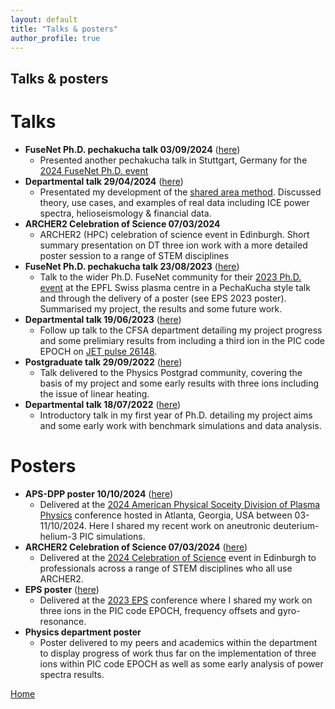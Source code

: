 ```yaml
---
layout: default
title: "Talks & posters"
author_profile: true
---
```


## Talks & posters


Talks
======
- **FuseNet Ph.D. pechakucha talk 03/09/2024** ([here](./assets/data/aneutronic_PechaKucha2024.pdf))
	- Presented another pechakucha talk in Stuttgart, Germany for the [2024 FuseNet Ph.D. event](https://fusenet.eu/event/fusenet-phd-event-2024)
- **Departmental talk 29/04/2024** ([here](./assets/data/shared-area.pdf))
	- Presentated my development of the [shared area method](./assets/data/CFSA-Seminar-190623.pdf). Discussed theory, use cases, and examples of real data including ICE power spectra, helioseismology & financial data.
- **ARCHER2 Celebration of Science 07/03/2024**
	- ARCHER2 (HPC) celebration of science event in Edinburgh. Short summary presentation on DT three ion work with a more detailed poster session to a range of STEM disciplines
- **FuseNet Ph.D. pechakucha talk 23/08/2023** ([here](./assets/data/PechaKucha2023.pdf))
	- Talk to the wider Ph.D. FuseNet community for their [2023 Ph.D. event](https://indico.fusenet.eu/event/47/) at the EPFL Swiss plasma centre in a PechaKucha style talk and through the delivery of a poster (see EPS 2023 poster). Summarised my project, the results and some future work.
- **Departmental talk 19/06/2023** ([here](./assets/data/CFSA-Seminar-190623.pdf))
	- Follow up talk to the CFSA department detailing my project progress and some prelimiary results from including a third ion in the PIC code EPOCH on [JET pulse 26148](./assets/data/ICE_Cottrell_1993_Nucl_Fusion_33_1365.pdf).
- **Postgraduate talk 29/09/2022** ([here](./assets/data/PG-Seminar-290922.mp4))
	- Talk delivered to the Physics Postgrad community, covering the basis of my project and some early results with three ions including the issue of linear heating.
- **Departmental talk 18/07/2022** ([here](./assets/data/CFSA-Seminar-180722.mp4))
	- Introductory talk in my first year of Ph.D. detailing my project aims and some early work with benchmark simulations and data analysis.

Posters
======
- **APS-DPP poster 10/10/2024** ([here](./assets/data/poster_APS2024_10112024.pdf))
	- Delivered at the [2024 American Physical Soceity Division of Plasma Physics](https://engage.aps.org/dpp/meetings/annual-meeting) conference hosted in Atlanta, Georgia, USA between 03-11/10/2024. Here I shared my recent work on aneutronic deuterium-helium-3 PIC simulations.
- **ARCHER2 Celebration of Science 07/03/2024** ([here](https://doi.org/10.5281/zenodo.10849452))
	- Delivered at the [2024 Celebration of Science](https://www.archer2.ac.uk/community/events/celebration-of-science-2024/) event in Edinburgh to professionals across a range of STEM disciplines who all use ARCHER2.
- **EPS poster** ([here](./assets/data/poster_EPS2023_210623.pdf))
	- Delivered at the [2023 EPS](https://epsplasma2023.eu) conference where I shared my work on three ions in the PIC code EPOCH, frequency offsets and gyro-resonance.
- **Physics department poster**
	- Poster delivered to my peers and academics within the department to display progress of work thus far on the implementation of three ions within PIC code EPOCH as well as some early analysis of power spectra results.


[Home](./)
